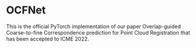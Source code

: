 # OCFNet
This is the official PyTorch implementation of our paper Overlap-guided Coarse-to-fine Correspondence prediction for Point Cloud Registration that has been accepted to ICME 2022.
